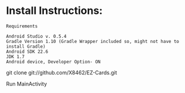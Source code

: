 Install Instructions:
=====================

```
Requirements

Android Studio v. 0.5.4
Gradle Version 1.10 (Gradle Wrapper included so, might not have to install Gradle)
Android SDK 22.6
JDK 1.7
Android device, Developer Option- ON

```

git clone git://github.com/X8462/EZ-Cards.git
  
Run MainActivity

